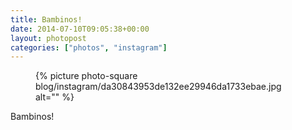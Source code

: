 ```yaml
---
title: Bambinos!
date: 2014-07-10T09:05:38+00:00
layout: photopost
categories: ["photos", "instagram"]
---
```


<figure class="photo photo--square">
  {% picture photo-square blog/instagram/da30843953de132ee29946da1733ebae.jpg alt="" %}
</figure>

Bambinos!
